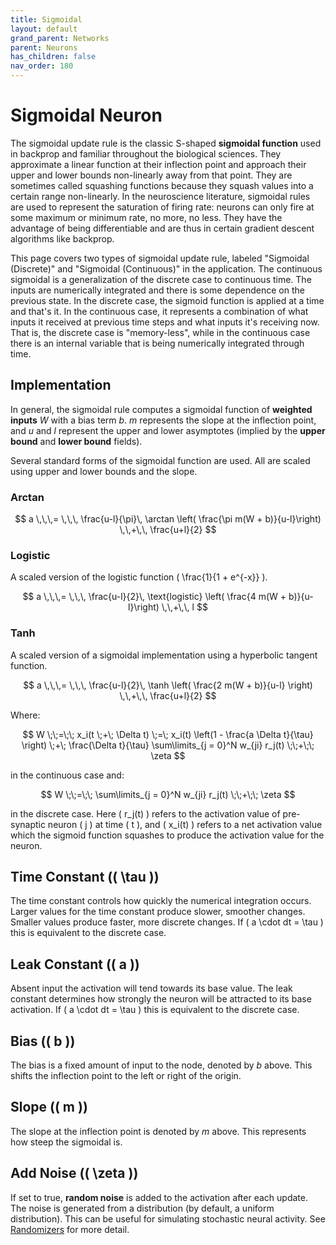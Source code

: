 ```yaml
---
title: Sigmoidal
layout: default
grand_parent: Networks
parent: Neurons
has_children: false
nav_order: 180
---
```


# Sigmoidal Neuron

The sigmoidal update rule is the classic S-shaped **sigmoidal function** used in backprop and familiar throughout the biological sciences. They approximate a linear function at their inflection point and approach their upper and lower bounds non-linearly away from that point. They are sometimes called squashing functions because they squash values into a certain range non-linearly. In the neuroscience literature, sigmoidal rules are used to represent the saturation of firing rate: neurons can only fire at some maximum or minimum rate, no more, no less. They have the advantage of being differentiable and are thus in certain gradient descent algorithms like backprop.

This page covers two types of sigmoidal update rule, labeled "Sigmoidal (Discrete)" and "Sigmoidal (Continuous)" in the application. The continuous sigmoidal is a generalization of the discrete case to continuous time. The inputs are numerically integrated and there is some dependence on the previous state. In the discrete case, the sigmoid function is applied at a time and that's it. In the continuous case, it represents a combination of what inputs it received at previous time steps and what inputs it's receiving now. That is, the discrete case is "memory-less", while in the continuous case there is an internal variable that is being numerically integrated through time.

## Implementation

In general, the sigmoidal rule computes a sigmoidal function of **weighted inputs** *W* with a bias term *b*. *m* represents the slope at the inflection point, and *u* and *l* represent the upper and lower asymptotes (implied by the **upper bound** and **lower bound** fields).

Several standard forms of the sigmoidal function are used. All are scaled using upper and lower bounds and the slope.

### Arctan

$$
a \,\,\,= \,\,\, \frac{u-l}{\pi}\, \arctan \left( \frac{\pi m(W + b)}{u-l}\right) \,\,+\,\, \frac{u+l}{2}
$$

### Logistic

A scaled version of the logistic function \( \frac{1}{1 + e^{-x}} \).

$$
a \,\,\,= \,\,\, \frac{u-l}{2}\, \text{logistic} \left( \frac{4 m(W + b)}{u-l}\right) \,\,+\,\, l
$$

### Tanh

A scaled version of a sigmoidal implementation using a hyperbolic tangent function.

$$
a \,\,\,= \,\,\, \frac{u-l}{2}\, \tanh \left( \frac{2 m(W + b)}{u-l} \right)  \,\,+\,\, \frac{u+l}{2}
$$

Where:

$$
W \;\;=\;\; x_i(t \;+\; \Delta t) \;=\; x_i(t) \left(1 - \frac{a \Delta t}{\tau} \right) \;+\; \frac{\Delta t}{\tau} \sum\limits_{j = 0}^N w_{ji} r_j(t) \;\;+\;\; \zeta
$$

in the continuous case and:

$$
W \;\;=\;\; \sum\limits_{j = 0}^N w_{ji} r_j(t) \;\;+\;\; \zeta
$$

in the discrete case. Here \( r_j(t) \) refers to the activation value of pre-synaptic neuron \( j \) at time \( t \), and \( x_i(t) \) refers to a net activation value which the sigmoid function squashes to produce the activation value for the neuron.

## Time Constant (\( \tau \))

The time constant controls how quickly the numerical integration occurs. Larger values for the time constant produce slower, smoother changes. Smaller values produce faster, more discrete changes. If \( a \cdot dt = \tau \) this is equivalent to the discrete case.

## Leak Constant (\( a \))

Absent input the activation will tend towards its base value. The leak constant determines how strongly the neuron will be attracted to its base activation. If \( a \cdot dt = \tau \) this is equivalent to the discrete case.

## Bias (\( b \))

The bias is a fixed amount of input to the node, denoted by *b* above. This shifts the inflection point to the left or right of the origin.

## Slope (\( m \))

The slope at the inflection point is denoted by *m* above. This represents how steep the sigmoidal is.

## Add Noise (\( \zeta \))

If set to true, **random noise** is added to the activation after each update. The noise is generated from a distribution (by default, a uniform distribution). This can be useful for simulating stochastic neural activity. See [Randomizers](/docs/utilities/randomizers) for more detail.